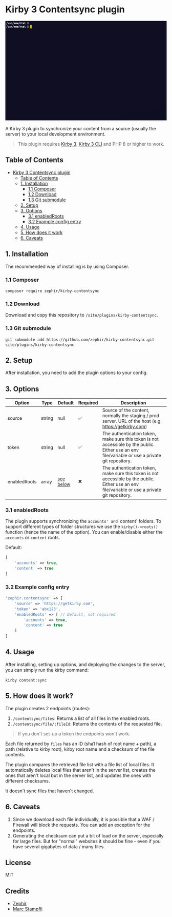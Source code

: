 # Kirby 3 Contentsync plugin

![cover](docs/content-sync.gif)

A Kirby 3 plugin to synchronize your content from a source (usually the server) to your local development environment.

> This plugin requires [Kirby 3](https://getkirby.com), [Kirby 3 CLI](https://github.com/getkirby/cli) and PHP 8 or higher to work.

## Table of Contents

- [Kirby 3 Contentsync plugin](#kirby-3-contentsync-plugin)
  - [Table of Contents](#table-of-contents)
  - [1. Installation](#1-installation)
    - [1.1 Composer](#11-composer)
    - [1.2 Download](#12-download)
    - [1.3 Git submodule](#13-git-submodule)
  - [2. Setup](#2-setup)
  - [3. Options](#3-options)
    - [3.1 enabledRoots](#31-enabledroots)
    - [3.2 Example config entry](#32-example-config-entry)
  - [4. Usage](#4-usage)
  - [5. How does it work](#5-how-does-it-work)
  - [6. Caveats](#6-caveats)

## 1. Installation

The recommended way of installing is by using Composer.

### 1.1 Composer

```
composer require zephir/kirby-contentsync
```

### 1.2 Download

Download and copy this repository to `/site/plugins/kirby-contentsync`.

### 1.3 Git submodule

```
git submodule add https://github.com/zephir/kirby-contentsync.git site/plugins/kirby-contentsync
```

## 2. Setup

After installation, you need to add the plugin options to your config.

## 3. Options

| Option       | Type   | Default                       | Required | Description                                                                                                                                      |
| ------------ | ------ | ----------------------------- | -------- | ------------------------------------------------------------------------------------------------------------------------------------------------ |
| source       | string | null                          | ✅       | Source of the content, normally the staging / prod server. URL of the host (e.g. https://getkirby.com)                                           |
| token        | string | null                          | ✅       | The authentication token, make sure this token is not accessible by the public. Either use an env file/variable or use a private git repository. |
| enabledRoots | array  | [see below](#31-enabledroots) | ❌       | The authentication token, make sure this token is not accessible by the public. Either use an env file/variable or use a private git repository. |

### 3.1 enabledRoots

The plugin supports synchronizing the `accounts' and `content' folders. To support different types of folder structures we use the `kirby()->roots()` function (hence the name of the option). You can enable/disable either the `accounts` or `content` roots.

Default:

```php
[
    'accounts' => true,
    'content' => true
]
```

### 3.2 Example config entry

```php
'zephir.contentsync' => [
    'source' => 'https://getkirby.com',
    'token' => 'abc123',
    'enabledRoots' => [ // Default, not required
        'accounts' => true,
        'content' => true
    ]
]
```

## 4. Usage

After installing, setting up options, and deploying the changes to the server, you can simply run the kirby command:

`kirby content:sync`

## 5. How does it work?

The plugin creates 2 endpoints (routes):

1. `/contentsync/files`: Returns a list of all files in the enabled roots.
2. `/contentsync/file/:fileId`: Returns the contents of the requested file.

> If you don't set-up a token the endpoints won't work.

Each file returned by `files` has an ID (sha1 hash of root name + path), a path (relative to kirby root), kirby root name and a checksum of the file contents.

The plugin compares the retrieved file list with a file list of local files. It automatically deletes local files that aren't in the server list, creates the ones that aren't local but in the server list, and updates the ones with different checksums.

It doesn't sync files that haven't changed.

## 6. Caveats

1. Since we download each file individually, it is possible that a WAF / Firewall will block the requests. You can add an exception for the endpoints.
2. Generating the checksum can put a bit of load on the server, especially for large files. But for "normal" websites it should be fine - even if you have several gigabytes of data / many files.

## License

MIT

## Credits

- [Zephir](https://zephir.ch)
- [Marc Stampfli](https://github.com/themaaarc)
